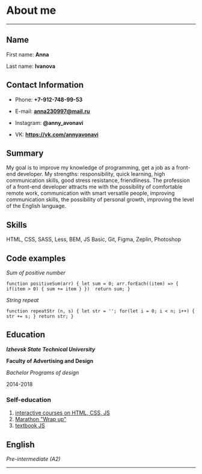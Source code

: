 # About me

***

## Name

First name: **Anna** 

Last name: **Ivanova**

## Contact Information

- Phone: **+7-912-748-99-53**

- E-mail: **anna230997@mail.ru**

- Instagram: **@anny_avonavi**

- VK: **https://vk.com/annyavonavi**

## Summary

My goal is to improve my knowledge of programming, get a job as a front-end developer. My strengths: responsibility, quick learning, high communication skills, good stress resistance, friendliness. The profession of a front-end developer attracts me with the possibility of comfortable remote work, communication with smart versatile people, improving communication skills, the possibility of personal growth, improving the level of the English language.

## Skills

HTML, CSS, SASS, Less, BEM, JS Basic, Git, Figma, Zeplin, Photoshop

## Code examples

*Sum of positive number*

`function positiveSum(arr) {
  let sum = 0;
  arr.forEach((item) => {
    if(item > 0) {
      sum += item
    }
  }) 
  return sum;
}
`

*String repeat*

`function repeatStr (n, s) {
  let str = '';
  for(let i = 0; i < n; i++) {
    str += s;
  }
  return str;
}
`

## Education 

***Izhevsk State Technical University***

**Faculty of Advertising and Design**

*Bachelor Programs of design*

2014-2018

### Self-education

1. [interactive courses on HTML, CSS, JS](https://htmlacademy.ru/courses)
2. [Marathon "Wrap up"](https://htmlacademy.ru/study) 
3. [textbook JS](https://learn.javascript.ru/)

## English

_Pre-intermediate (A2)_

***